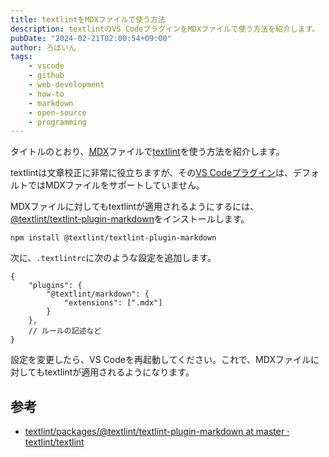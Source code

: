 ```yaml
---
title: textlintをMDXファイルで使う方法
description: textlintのVS CodeプラグインをMDXファイルで使う方法を紹介します。
pubDate: "2024-02-21T02:00:54+09:00"
author: ろぼいん
tags:
    - vscode
    - github
    - web-development
    - how-to
    - markdown
    - open-source
    - programming
---
```


タイトルのとおり、[MDX](https://github.com/mdx-js/mdx)ファイルで[textlint](https://github.com/textlint/textlint)を使う方法を紹介します。

textlintは文章校正に非常に役立ちますが、その[VS Codeプラグイン](https://marketplace.visualstudio.com/items?itemName=taichi.vscode-textlint)は、デフォルトではMDXファイルをサポートしていません。

MDXファイルに対してもtextlintが適用されるようにするには、[@textlint/textlint-plugin-markdown](https://www.npmjs.com/package/@textlint/textlint-plugin-markdown)をインストールします。

```shell
npm install @textlint/textlint-plugin-markdown
```

次に、`.textlintrc`に次のような設定を追加します。

```jsonc title=".textlintrc" ins={2-6}
{
    "plugins": {
        "@textlint/markdown": {
            "extensions": [".mdx"]
        }
    },
    // ルールの記述など
}
```

設定を変更したら、VS Codeを再起動してください。これで、MDXファイルに対してもtextlintが適用されるようになります。

## 参考

- [textlint/packages/@textlint/textlint-plugin-markdown at master · textlint/textlint](https://github.com/textlint/textlint/tree/master/packages/@textlint/textlint-plugin-markdown)
